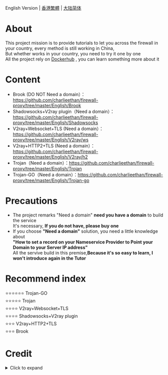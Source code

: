 English Version | [香港繁體](https://github.com/charlieethan/firewall-proxy/tree/master/CN-HK) | [大陆简体](https://github.com/charlieethan/firewall-proxy/tree/master/CN)
# About
This project mission is to provide tutorials to let you across the firewall in your country, every method is still working in China,   
But whether works in your country, you need to try it one by one     
All the project rely on [Dockerhub](https://hub.docker.com/) , you can learn something more about it    
# Content
- Brook (DO NOT Need a domain）：https://github.com/charlieethan/firewall-proxy/tree/master/English/Brook    	
- Shadowsocks+V2ray plugin（Need a domain）：
https://github.com/charlieethan/firewall-proxy/tree/master/English/Shadowsocks    	
- V2ray+Websocket+TLS (Need a domain）：   
https://github.com/charlieethan/firewall-proxy/tree/master/English/V2ray/ws         
- V2ray+HTTP2+TLS (Need a domain）：https://github.com/charlieethan/firewall-proxy/tree/master/English/V2ray/h2         
- Trojan（Need a domain）：https://github.com/charlieethan/firewall-proxy/tree/master/English/Trojan   
- Trojan-GO（Need a domain）：https://github.com/charlieethan/firewall-proxy/tree/master/English/Trojan-go   
# Precautions
- The project remarks "Need a domain" **need you have a domain** to build the service   
 It's necessary, **If you do not have, please buy one**    
- If you choose **"Need a domain"** solution, you need a little knowledge about     
**"How to set a record on your Nameservice Provider to Point your Domain to your Server IP address"**   
All the servive build in this premise,**Because it's so easy to learn, I won't introduce again in the Tutor** 
# Recommend index 
⭐⭐⭐⭐⭐⭐ Trojan-GO       
⭐⭐⭐⭐⭐ Trojan             
⭐⭐⭐⭐ V2ray+Websocket+TLS     
⭐⭐⭐⭐ Shadowsocks+V2ray plugin    
⭐⭐⭐ V2ray+HTTP2+TLS      
⭐⭐⭐ Brook
# Credit     
<details>
<summary>Click to expand </summary>

- [@teddysun](https://hub.docker.com/u/teddysun)    
- [Shadowsocks-libev](https://github.com/shadowsocks/shadowsocks-libev)      
- [Brook](https://github.com/txthinking/brook)			
- [Nami](https://github.com/txthinking/nami)		
- [V2ray(V2fly)](https://github.com/v2fly/v2ray-core)         
- [Trojan](https://github.com/trojan-gfw/trojan)       
- [Trojan-GO](https://github.com/p4gefau1t/trojan-go)              
- [across](https://github.com/teddysun/across)     
- [Trojan-Qt5](https://github.com/Trojan-Qt5/Trojan-Qt5)     
- [v2rayN](https://github.com/2dust/v2rayN)      
- [v2rayNG](https://github.com/2dust/v2rayNG)     
- [shadowsocks-android](https://github.com/shadowsocks/shadowsocks-android)     
- [shadowsocks-windows](https://github.com/shadowsocks/shadowsocks-windows)      
</details>